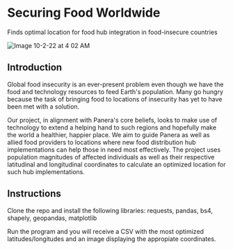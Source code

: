 # Securing Food Worldwide
Finds optimal location for food hub integration in food-insecure countries

![Image 10-2-22 at 4 02 AM](https://user-images.githubusercontent.com/79682890/193445079-22605745-c1ec-4833-9dce-c35bf9ac90a7.jpg)

## Introduction

Global food insecurity is an ever-present problem even though we have the food and technology resources to feed Earth's population. Many go hungry because the task of bringing food to locations of insecurity has yet to have been met with a solution.

Our project, in alignment with Panera's core beliefs, looks to make use of technology to extend a helping hand to such regions and hopefully make the world a healthier, happier place. We aim to guide Panera as well as allied food providers to locations where new food distribution hub implementations can help those in need most effectively. The project uses population magnitudes of affected individuals as well as their respective latitudinal and longitudinal coordinates to calculate an optimized location for such hub implementations.

## Instructions

Clone the repo and install the following libraries:
requests,
pandas,
bs4,
shapely,
geopandas,
matplotlib

Run the program and you will receive a CSV with the most optimized latitudes/longitudes and an image displaying the appropiate coordinates.
